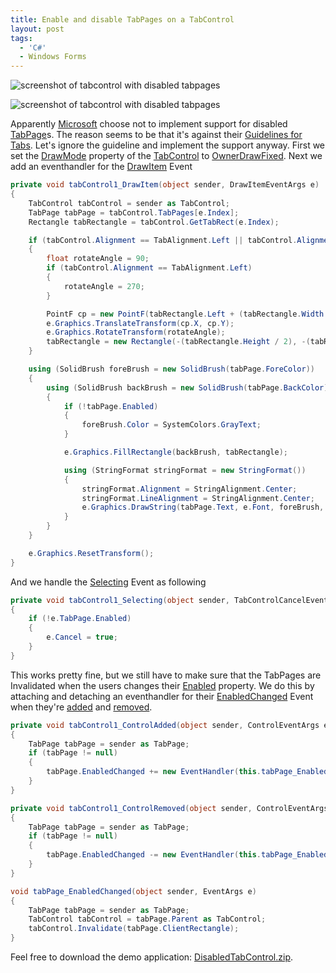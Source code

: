 ```yaml
---
title: Enable and disable TabPages on a TabControl
layout: post
tags:
  - 'C#'
  - Windows Forms
---
```

![screenshot of tabcontrol with disabled tabpages](http://www.timvw.be/wp-content/images/disabled-tabcontrol-1.gif)
  
![screenshot of tabcontrol with disabled tabpages](http://www.timvw.be/wp-content/images/disabled-tabcontrol-2.gif)

Apparently [Microsoft](http://www.microsoft.com) choose not to implement support for disabled [TabPage](http://msdn2.microsoft.com/en-us/library/system.windows.forms.tabpage.aspx)s. The reason seems to be that it's against their [Guidelines for Tabs](http://msdn2.microsoft.com/en-us/library/aa511493.aspx). Let's ignore the guideline and implement the support anyway. First we set the [DrawMode](http://msdn2.microsoft.com/en-us/library/system.windows.forms.tabcontrol.drawmode.aspx) property of the [TabControl](http://msdn2.microsoft.com/en-us/library/system.windows.forms.tabcontrol.aspx) to [OwnerDrawFixed](http://msdn2.microsoft.com/en-us/library/system.windows.forms.tabdrawmode.aspx). Next we add an eventhandler for the [DrawItem](http://msdn2.microsoft.com/en-us/library/system.windows.forms.tabcontrol.drawitem.aspx) Event

```csharp
private void tabControl1_DrawItem(object sender, DrawItemEventArgs e)
{
	TabControl tabControl = sender as TabControl;
	TabPage tabPage = tabControl.TabPages[e.Index];
	Rectangle tabRectangle = tabControl.GetTabRect(e.Index);

	if (tabControl.Alignment == TabAlignment.Left || tabControl.Alignment == TabAlignment.Right)
	{
		float rotateAngle = 90;
		if (tabControl.Alignment == TabAlignment.Left)
		{
			rotateAngle = 270;
		}

		PointF cp = new PointF(tabRectangle.Left + (tabRectangle.Width / 2), tabRectangle.Top + (tabRectangle.Height / 2));
		e.Graphics.TranslateTransform(cp.X, cp.Y);
		e.Graphics.RotateTransform(rotateAngle);
		tabRectangle = new Rectangle(-(tabRectangle.Height / 2), -(tabRectangle.Width / 2), tabRectangle.Height, tabRectangle.Width);
	}

	using (SolidBrush foreBrush = new SolidBrush(tabPage.ForeColor))
	{
		using (SolidBrush backBrush = new SolidBrush(tabPage.BackColor))
		{
			if (!tabPage.Enabled)
			{
				foreBrush.Color = SystemColors.GrayText;
			}

			e.Graphics.FillRectangle(backBrush, tabRectangle);

			using (StringFormat stringFormat = new StringFormat())
			{
				stringFormat.Alignment = StringAlignment.Center;
				stringFormat.LineAlignment = StringAlignment.Center;
				e.Graphics.DrawString(tabPage.Text, e.Font, foreBrush, tabRectangle, stringFormat);
			}
		}
	}

	e.Graphics.ResetTransform();
}
```

And we handle the [Selecting](http://msdn2.microsoft.com/en-us/library/system.windows.forms.tabcontrol.selecting.aspx) Event as following

```csharp
private void tabControl1_Selecting(object sender, TabControlCancelEventArgs e)
{
	if (!e.TabPage.Enabled)
	{
		e.Cancel = true;
	}
}
```

This works pretty fine, but we still have to make sure that the TabPages are Invalidated when the users changes their [Enabled](http://msdn2.microsoft.com/en-us/library/system.windows.forms.control.enabled.aspx) property. We do this by attaching and detaching an eventhandler for their [EnabledChanged](http://msdn2.microsoft.com/en-us/library/system.windows.forms.control.enabledchanged.aspx) Event when they're [added](http://msdn2.microsoft.com/en-us/library/system.windows.forms.control.controladded.aspx) and [removed](http://msdn2.microsoft.com/en-us/library/system.windows.forms.control.controlremoved.aspx).

```csharp
private void tabControl1_ControlAdded(object sender, ControlEventArgs e)
{
	TabPage tabPage = sender as TabPage;
	if (tabPage != null)
	{
		tabPage.EnabledChanged += new EventHandler(this.tabPage_EnabledChanged);
	}
}

private void tabControl1_ControlRemoved(object sender, ControlEventArgs e)
{
	TabPage tabPage = sender as TabPage;
	if (tabPage != null)
	{
		tabPage.EnabledChanged -= new EventHandler(this.tabPage_EnabledChanged);
	}
}

void tabPage_EnabledChanged(object sender, EventArgs e)
{
	TabPage tabPage = sender as TabPage;
	TabControl tabControl = tabPage.Parent as TabControl;
	tabControl.Invalidate(tabPage.ClientRectangle);
}
```

Feel free to download the demo application: [DisabledTabControl.zip](http://www.timvw.be/wp-content/code/csharp/DisabledTabControl.zip).
